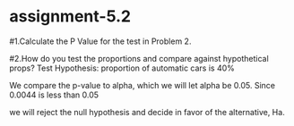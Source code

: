 # assignment-5.2

#1.Calculate the P Value for the test in Problem 2.


#2.How do you test the proportions and compare against hypothetical props? Test Hypothesis: proportion of automatic cars is 40%

We compare the p-value to alpha, which we will let alpha be 0.05. Since 0.0044 is less than 0.05


we will reject the null hypothesis and decide in favor of the alternative, Ha.
